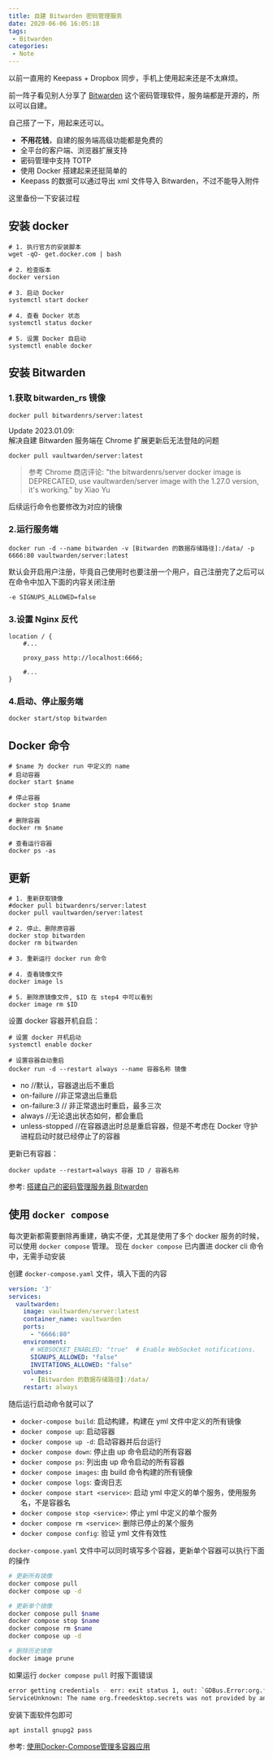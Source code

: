 ```yaml
---
title: 自建 Bitwarden 密码管理服务
date: 2020-06-06 16:05:18
tags:
 - Bitwarden
categories: 
 - Note
---
```


以前一直用的 Keepass + Dropbox 同步，手机上使用起来还是不太麻烦。

前一阵子看见别人分享了 [Bitwarden](https://bitwarden.com/) 这个密码管理软件，服务端都是开源的，所以可以自建。

自己搭了一下，用起来还可以。

- **不用花钱**，自建的服务端高级功能都是免费的
- 全平台的客户端、浏览器扩展支持
- 密码管理中支持 TOTP
- 使用 Docker 搭建起来还挺简单的
- Keepass 的数据可以通过导出 xml 文件导入 Bitwarden，不过不能导入附件

这里备份一下安装过程
<!--more-->
## 安装 docker

```
# 1. 执行官方的安装脚本
wget -qO- get.docker.com | bash

# 2. 检查版本
docker version

# 3. 启动 Docker
systemctl start docker

# 4. 查看 Docker 状态
systemctl status docker

# 5. 设置 Docker 自启动
systemctl enable docker
```

## 安装 Bitwarden

### 1.获取 bitwarden_rs 镜像
```
docker pull bitwardenrs/server:latest
```

Update 2023.01.09:  
解决自建 Bitwarden 服务端在 Chrome 扩展更新后无法登陆的问题  

```
docker pull vaultwarden/server:latest
```

> 参考 Chrome 商店评论: 
> "the bitwardenrs/server docker image is DEPRECATED, use vaultwarden/server image with the 1.27.0 version, it's working."  by Xiao Yu

后续运行命令也要修改为对应的镜像  


### 2.运行服务端

```
docker run -d --name bitwarden -v [Bitwarden 的数据存储路径]:/data/ -p 6666:80 vaultwarden/server:latest	
```
默认会开启用户注册，毕竟自己使用时也要注册一个用户，自己注册完了之后可以在命令中加入下面的内容关闭注册

```
-e SIGNUPS_ALLOWED=false
```

### 3.设置 Nginx 反代

```
location / {
    #...

    proxy_pass http://localhost:6666;
    
    #...
}
```

### 4.启动、停止服务端
```
docker start/stop bitwarden
```

## Docker 命令
```
# $name 为 docker run 中定义的 name
# 启动容器
docker start $name

# 停止容器
docker stop $name

# 删除容器
docker rm $name

# 查看运行容器
docker ps -as
```

## 更新
```
# 1. 重新获取镜像
#docker pull bitwardenrs/server:latest
docker pull vaultwarden/server:latest

# 2. 停止、删除原容器
docker stop bitwarden
docker rm bitwarden

# 3. 重新运行 docker run 命令

# 4. 查看镜像文件
docker image ls

# 5. 删除原镜像文件, $ID 在 step4 中可以看到
docker image rm $ID
```

设置 docker 容器开机自启：
 
```
# 设置 docker 开机启动
systemctl enable docker 

# 设置容器自动重启
docker run -d --restart always --name 容器名称 镜像  
```
  - no //默认，容器退出后不重启
  - on-failure //非正常退出后重启
  - on-failure:3 // 非正常退出时重启，最多三次
  - always //无论退出状态如何，都会重启
  - unless-stopped //在容器退出时总是重启容器，但是不考虑在 Docker 守护进程启动时就已经停止了的容器 

更新已有容器：  

```
docker update --restart=always 容器 ID / 容器名称
```

参考: [搭建自己的密码管理服务器 Bitwarden](https://cloud.tencent.com/developer/article/1578102)

## 使用 `docker compose`
每次更新都需要删除再重建，确实不便，尤其是使用了多个 docker 服务的时候，可以使用 `docker compose` 管理。
现在 `docker compose` 已内置进 docker cli 命令中，无需手动安装 

创建 `docker-compose.yaml` 文件，填入下面的内容

```yaml docker-compose.yaml
version: '3'
services:
  vaultwarden:
    image: vaultwarden/server:latest
    container_name: vaultwarden
    ports: 
      - "6666:80"
    environment:
      # WEBSOCKET_ENABLED: "true"  # Enable WebSocket notifications.
      SIGNUPS_ALLOWED: "false"
      INVITATIONS_ALLOWED: "false"
    volumes: 
      - [Bitwarden 的数据存储路径]:/data/
    restart: always
```

随后运行启动命令就可以了  
- `docker-compose build`: 启动构建，构建在 yml 文件中定义的所有镜像
- `docker compose up`: 启动容器
- `docker compose up -d`: 启动容器并后台运行
- `docker compose down`: 停止由 up 命令启动的所有容器
- `docker compose ps`: 列出由 up 命令启动的所有容器
- `docker compose images`: 由 build 命令构建的所有镜像
- `docker compose logs`: 查询日志
- `docker compose start <service>`: 启动 yml 中定义的单个服务，使用服务名，不是容器名
- `docker compose stop <service>`: 停止 yml 中定义的单个服务
- `docker compose rm <service>`: 删除已停止的某个服务
- `docker compose config`: 验证 yml 文件有效性

`docker-compose.yaml` 文件中可以同时填写多个容器，更新单个容器可以执行下面的操作
```sh
# 更新所有镜像
docker compose pull  
docker compose up -d 

# 更新单个镜像
docker compose pull $name 
docker compose stop $name
docker compose rm $name
docker compose up -d

# 删除历史镜像
docker image prune
```

如果运行 `docker compose pull` 时报下面错误
```sh
error getting credentials - err: exit status 1, out: `GDBus.Error:org.freedesktop.DBus.Error.
ServiceUnknown: The name org.freedesktop.secrets was not provided by any .service files`
```
安装下面软件包即可
```sh
apt install gnupg2 pass
```

参考: [使用Docker-Compose管理多容器应用](https://www.cnblogs.com/xhy0826/p/Docker-Compose-ASPNETCORE.html)